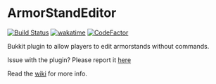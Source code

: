 # ArmorStandEditor
[![Build Status](https://github.com/Wolfst0rm/ArmorStandEditor/actions/workflows/maven-publish.yml/badge.svg)](https://github.com/Wolfst0rm/ArmorStandEditor/actions/workflows/maven-publish.yml)
[![wakatime](https://wakatime.com/badge/github/Wolfst0rm/ArmorStandEditor.svg)](https://wakatime.com/badge/github/Wolfst0rm/ArmorStandEditor) 
[![CodeFactor](https://www.codefactor.io/repository/github/wolfst0rm/armorstandeditor/badge)](https://www.codefactor.io/repository/github/wolfst0rm/armorstandeditor)

Bukkit plugin to allow players to edit armorstands without commands.

Issue with the plugin? Please report it [here](https://github.com/Wolfst0rm/ArmorStandEditor-Issues)

Read the [wiki](https://github.com/RypoFalem/ArmorStandEditor/wiki) for more info.
